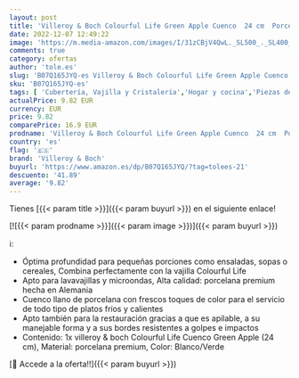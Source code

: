 ```yaml
---
layout: post
title: 'Villeroy & Boch Colourful Life Green Apple Cuenco  24 cm  Porcelana Premium  Blanco/Verde'
date: 2022-12-07 12:49:22
image: 'https://m.media-amazon.com/images/I/31zCBjV4QwL._SL500_._SL400_.jpg'
comments: true
category: ofertas
author: 'tole.es'
slug: 'B07Q165JYQ-es Villeroy & Boch Colourful Life Green Apple Cuenco 24 cm...'
sku: 'B07Q165JYQ-es'
tags: [ 'Cubertería, Vajilla y Cristalería','Hogar y cocina','Piezas de vajilla','Platos','Platos llanos','Vajilla','apple','villeroy & boch','🇪🇸', ]
actualPrice: 9.82 EUR
currency: EUR
price: 9.82
comparePrice: 16.9 EUR
prodname: 'Villeroy & Boch Colourful Life Green Apple Cuenco  24 cm  Porcelana Premium  Blanco/Verde'
country: 'es'
flag: '🇪🇸'
brand: 'Villeroy & Boch'
buyurl: 'https://www.amazon.es/dp/B07Q165JYQ/?tag=tolees-21'
descuento: '41.89'
average: '9.82'
---
```


Tienes [{{< param title >}}]({{< param buyurl >}}) en el siguiente enlace!

[![{{< param prodname >}}]({{< param image >}})]({{< param buyurl >}})

ℹ️:

- Óptima profundidad para pequeñas porciones como ensaladas, sopas o cereales, Combina perfectamente con la vajilla Colourful Life
- Apto para lavavajillas y microondas, Alta calidad: porcelana premium hecha en Alemania
- Cuenco llano de porcelana con frescos toques de color para el servicio de todo tipo de platos fríos y calientes
- Apto también para la restauración gracias a que es apilable, a su manejable forma y a sus bordes resistentes a golpes e impactos
- Contenido: 1x villeroy & boch Colourful Life Cuenco Green Apple (24 cm), Material: porcelana premium, Color: Blanco/Verde

[🛒 Accede a la oferta!!]({{< param buyurl >}})
